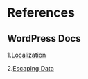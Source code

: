 # References

## WordPress Docs

1.[Localization](https://developer.wordpress.org/apis/handbook/internationalization/localization/)

2.[Escaping Data](https://developer.wordpress.org/apis/security/escaping/#escape-at-the-latest-possible-moment)
